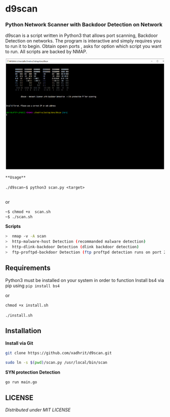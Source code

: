 # d9scan
###  Python Network Scanner with Backdoor Detection on Network 

d9scan is a script written in Python3 that allows  port scanning, Backdoor Detection on networks.  The program is interactive and simply requires you to run it to begin.  Obtain open ports , asks for option which script you want to run. All scripts are backed by NMAP.


<p align="center" >
<img src="img/banner.png" height="350px" width="500px"  alt="d9scan" />
</p>

```
**Usage**

./d9scan~$ python3 scan.py <target>


```

or

```
~$ chmod +x  scan.sh
~$ ./scan.sh

```

**Scripts**

```bash
>  nmap -v -A scan
>  http-malware-host Detection (recommanded malware detection) 
>  http-dlink-backdoor Detection (dlink backdoor detection)
>  ftp-proftpd-backdoor Detection (ftp proftpd detection runs on port 21)

```

## Requirements
Python3 must be installed on your system in order to function
Install bs4 via pip using `pip install bs4`

or

```
chmod +x install.sh

./install.sh
```

## Installation

**Install via Git**

```bash
git clone https://github.com/xadhrit/d9scan.git 
```

```bash
sudo ln -s $(pwd)/scan.py /usr/local/bin/scan
```

**SYN protection Detection**

```
go run main.go
```

## LICENSE
*Distributed under MIT LICENSE*

